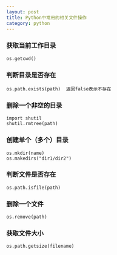 ```yaml
---
layout: post
title: Python中常用的相关文件操作
category: python
---
```


### 获取当前工作目录

    os.getcwd()

### 判断目录是否存在

    os.path.exists(path)  返回false表示不存在

### 删除一个非空的目录

    import shutil
    shutil.rmtree(path)

### 创建单个（多个）目录

    os.mkdir(name)
    os.makedirs("dir1/dir2")

### 判断文件是否存在

    os.path.isfile(path)

### 删除一个文件

    os.remove(path)

### 获取文件大小

    os.path.getsize(filename)
